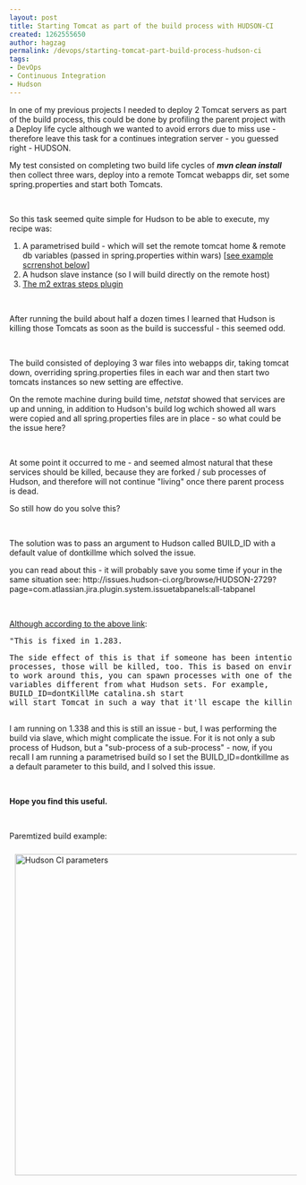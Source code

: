 ```yaml
---
layout: post
title: Starting Tomcat as part of the build process with HUDSON-CI
created: 1262555650
author: hagzag
permalink: /devops/starting-tomcat-part-build-process-hudson-ci
tags:
- DevOps
- Continuous Integration
- Hudson
---
```

<p>In one of my previous projects I needed to deploy 2 Tomcat servers as part of the build process, this could be done by profiling the parent project with a Deploy life cycle although we wanted to avoid errors due to miss use - therefore leave this task for a continues integration server - you guessed right - HUDSON.</p>
<!--break-->
<p>My test consisted on completing two build life cycles of <em><strong>mvn clean install</strong> </em>then collect three wars, deploy into a remote Tomcat webapps dir, set some spring.properties and start both Tomcats.</p>
<p>&nbsp;&nbsp;</p>
<p>So this task seemed quite simple for Hudson to be able to execute, my recipe was:</p>
<ol>
    <li>A parametrised build - which will set the remote tomcat home &amp; remote db variables (passed in spring.properties within wars) [<a href="#figure1">see example scrrenshot below</a>]</li>
    <li>A hudson slave instance (so I will build directly on the remote host)</li>
    <li><a href="http://wiki.hudson-ci.org//display/HUDSON/M2+Extra+Steps+Plugin">The m2 extras steps plugin</a></li>
</ol>
<p>&nbsp;</p>
<p>After running the build about half a dozen times I learned that Hudson is killing those Tomcats as soon as the build is successful - this seemed odd.</p>
<p>&nbsp;</p>
<p>The build consisted of deploying 3 war files into webapps dir, taking tomcat down, overriding spring.properties files in each war and then start two tomcats instances so new setting are effective.</p>
<p>On the remote machine during build time, <em>netstat</em> showed that services are up and unning, in addition to Hudson's build log wchich showed all wars were copied and all spring.properties files are in place - so what could be the issue here?</p>
<p>&nbsp;</p>
<p>At some point it occurred to me - and seemed almost natural that these services should be killed, because they are forked / sub processes of Hudson, and therefore will not continue &quot;living&quot; once there parent process is dead.</p>
<p>So still how do you solve this?</p>
<p>&nbsp;</p>
<p>The solution was to pass an argument to Hudson called BUILD_ID with a default value of dontkillme which solved the issue.</p>
<p>you can read about this - it will probably save you some time if your in the same situation see: http://issues.hudson-ci.org/browse/HUDSON-2729?page=com.atlassian.jira.plugin.system.issuetabpanels:all-tabpanel</p>
<p>&nbsp;</p>
<p><u>Although according to the above link</u>:</p>
<pre>
&quot;This is fixed in 1.283.</pre>
<div class="action-body">
<pre>
The side effect of this is that if someone has been intentionally spawning
processes, those will be killed, too. This is based on environment variables, so
to work around this, you can spawn processes with one of the environment
variables different from what Hudson sets. For example,
BUILD_ID=dontKillMe catalina.sh start
will start Tomcat in such a way that it'll escape the killing.&quot;
 </pre>
<p>I am running on 1.338 and this is still an issue - but, I was performing the build via slave, which might complicate the issue. For it is not only a sub process of Hudson, but a &quot;sub-process of a sub-process&quot; - now, if you recall I am running a parametrised build so I set the BUILD_ID=dontkillme as a default parameter to this build, and I solved this issue.</p>
</div>
<p>&nbsp;</p>
<p><strong>Hope you find this useful.<img alt="" src="/sites/all/modules/fckeditor/fckeditor/editor/images/smiley/msn/wink_smile.gif" /></strong></p>
<p>&nbsp;</p>
<p>Paremtized build example:</p>
<p><a name="figure1"><img border="0" align="left" width="801" vspace="10" hspace="10" height="574" alt="Hudson CI parameters" src="/files/upload/29/Screenshot-1.png" /></a></p>
